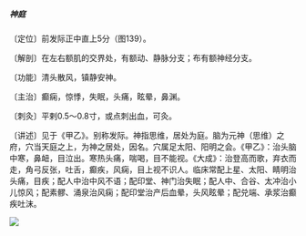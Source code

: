##### 神庭

〔定位〕前发际正中直上5分（图139）。

〔解剖〕在左右额肌的交界处，有额动、静脉分支；布有额神经分支。

〔功能〕清头散风，镇静安神。

〔主治〕癫痫，惊悸，失眠，头痛，眩晕，鼻渊。

〔刺灸〕平剌0.5～0.8寸，或点刺出血，可灸。

〔讲述〕见于《甲乙》。别称发际。神指思维，居处为庭。脑为元神（思维）之府，穴当天庭之上，为神之居处，因名。穴属足太阳、阳明之会。《甲乙》：治头脑中寒，鼻衄，目泣出。寒热头痛，喘喝，目不能视。《大成》：治登高而歌，弃衣而走，角弓反张，吐舌，癫疾，风痫，目上视不识人。临床常配上星、太阳、睛明治头痛，目疾；配人中治中风不语；配印堂、神门治失眠；配人中、合谷、太冲治小儿惊风；配素髎、涌泉治风痫；配印堂治产后血晕，头风眩晕；配兑端、承浆治癫疾吐沫。

![](img/图139.jpg)
